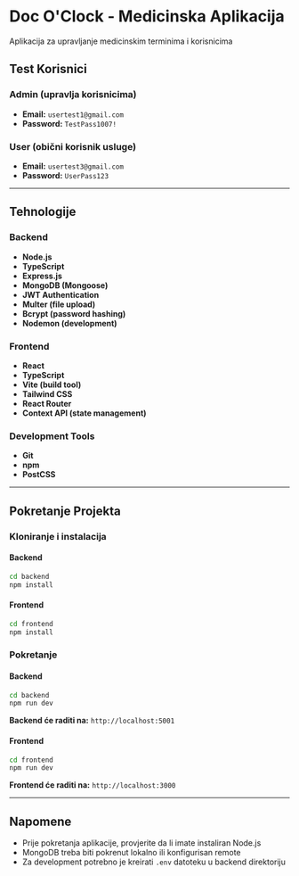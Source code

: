 # Doc O'Clock - Medicinska Aplikacija

Aplikacija za upravljanje medicinskim terminima i korisnicima

## Test Korisnici

### Admin (upravlja korisnicima)
- **Email:** `usertest1@gmail.com`
- **Password:** `TestPass1007!`

### User (obični korisnik usluge)
- **Email:** `usertest3@gmail.com`
- **Password:** `UserPass123`

---

## Tehnologije

### Backend
- **Node.js**
- **TypeScript**
- **Express.js**
- **MongoDB (Mongoose)**
- **JWT Authentication**
- **Multer (file upload)**
- **Bcrypt (password hashing)**
- **Nodemon (development)**

### Frontend
- **React**
- **TypeScript**
- **Vite (build tool)**
- **Tailwind CSS**
- **React Router**
- **Context API (state management)**

### Development Tools
- **Git**
- **npm**
- **PostCSS**

---

## Pokretanje Projekta

### Kloniranje i instalacija

#### Backend
```bash
cd backend
npm install
```

#### Frontend
```bash
cd frontend
npm install
```

### Pokretanje

#### Backend
```bash
cd backend
npm run dev
```
**Backend će raditi na:** `http://localhost:5001`

#### Frontend
```bash
cd frontend
npm run dev
```
**Frontend će raditi na:** `http://localhost:3000`

---

## Napomene

- Prije pokretanja aplikacije, provjerite da li imate instaliran Node.js
- MongoDB treba biti pokrenut lokalno ili konfigurisan remote
- Za development potrebno je kreirati `.env` datoteku u backend direktoriju


